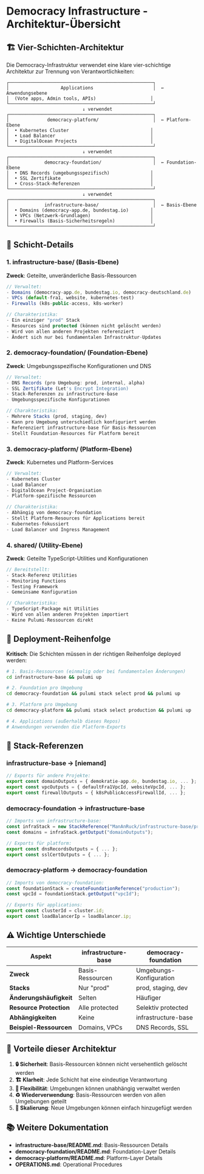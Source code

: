 # Democracy Infrastructure - Architektur-Übersicht

## 🏗️ **Vier-Schichten-Architektur**

Die Democracy-Infrastruktur verwendet eine klare vier-schichtige Architektur zur Trennung von Verantwortlichkeiten:

```
┌─────────────────────────────────────────────────────┐
│                   Applications                      │  ← Anwendungsebene
│  (Vote apps, Admin tools, APIs)                    │
└─────────────────────────────────────────────────────┘
                            ↓ verwendet
┌─────────────────────────────────────────────────────┐
│              democracy-platform/                    │  ← Platform-Ebene
│  • Kubernetes Cluster                              │
│  • Load Balancer                                   │
│  • DigitalOcean Projects                           │
└─────────────────────────────────────────────────────┘
                            ↓ verwendet
┌─────────────────────────────────────────────────────┐
│             democracy-foundation/                   │  ← Foundation-Ebene
│  • DNS Records (umgebungsspezifisch)               │
│  • SSL Zertifikate                                 │
│  • Cross-Stack-Referenzen                          │
└─────────────────────────────────────────────────────┘
                            ↓ verwendet
┌─────────────────────────────────────────────────────┐
│             infrastructure-base/                    │  ← Basis-Ebene
│  • Domains (democracy-app.de, bundestag.io)        │
│  • VPCs (Netzwerk-Grundlagen)                      │
│  • Firewalls (Basis-Sicherheitsregeln)             │
└─────────────────────────────────────────────────────┘
```

## 🔧 **Schicht-Details**

### 1. **infrastructure-base/** (Basis-Ebene)

**Zweck**: Geteilte, unveränderliche Basis-Ressourcen

```typescript
// Verwaltet:
- Domains (democracy-app.de, bundestag.io, democracy-deutschland.de)
- VPCs (default-fra1, website, kubernetes-test)
- Firewalls (k8s-public-access, k8s-worker)

// Charakteristika:
- Ein einziger "prod" Stack
- Resources sind protected (können nicht gelöscht werden)
- Wird von allen anderen Projekten referenziert
- Ändert sich nur bei fundamentalen Infrastruktur-Updates
```

### 2. **democracy-foundation/** (Foundation-Ebene)

**Zweck**: Umgebungsspezifische Konfigurationen und DNS

```typescript
// Verwaltet:
- DNS Records (pro Umgebung: prod, internal, alpha)
- SSL Zertifikate (Let's Encrypt Integration)
- Stack-Referenzen zu infrastructure-base
- Umgebungsspezifische Konfigurationen

// Charakteristika:
- Mehrere Stacks (prod, staging, dev)
- Kann pro Umgebung unterschiedlich konfiguriert werden
- Referenziert infrastructure-base für Basis-Ressourcen
- Stellt Foundation-Resources für Platform bereit
```

### 3. **democracy-platform/** (Platform-Ebene)

**Zweck**: Kubernetes und Platform-Services

```typescript
// Verwaltet:
- Kubernetes Cluster
- Load Balancer
- DigitalOcean Project-Organisation
- Platform-spezifische Ressourcen

// Charakteristika:
- Abhängig von democracy-foundation
- Stellt Platform-Resources für Applications bereit
- Kubernetes-fokussiert
- Load Balancer und Ingress Management
```

### 4. **shared/** (Utility-Ebene)

**Zweck**: Geteilte TypeScript-Utilities und Konfigurationen

```typescript
// Bereitstellt:
- Stack-Referenz Utilities
- Monitoring Functions
- Testing Framework
- Gemeinsame Konfiguration

// Charakteristika:
- TypeScript-Package mit Utilities
- Wird von allen anderen Projekten importiert
- Keine Pulumi-Ressourcen direkt
```

## 🔄 **Deployment-Reihenfolge**

**Kritisch**: Die Schichten müssen in der richtigen Reihenfolge deployed werden:

```bash
# 1. Basis-Ressourcen (einmalig oder bei fundamentalen Änderungen)
cd infrastructure-base && pulumi up

# 2. Foundation pro Umgebung
cd democracy-foundation && pulumi stack select prod && pulumi up

# 3. Platform pro Umgebung
cd democracy-platform && pulumi stack select production && pulumi up

# 4. Applications (außerhalb dieses Repos)
# Anwendungen verwenden die Platform-Exports
```

## 🔗 **Stack-Referenzen**

### infrastructure-base → [niemand]

```typescript
// Exports für andere Projekte:
export const domainOutputs = { demokratie-app.de, bundestag.io, ... };
export const vpcOutputs = { defaultFra1VpcId, websiteVpcId, ... };
export const firewallOutputs = { k8sPublicAccessFirewallId, ... };
```

### democracy-foundation → infrastructure-base

```typescript
// Imports von infrastructure-base:
const infraStack = new StackReference("ManAnRuck/infrastructure-base/prod");
const domains = infraStack.getOutput("domainOutputs");

// Exports für platform:
export const dnsRecordsOutputs = { ... };
export const sslCertOutputs = { ... };
```

### democracy-platform → democracy-foundation

```typescript
// Imports von democracy-foundation:
const foundationStack = createFoundationReference("production");
const vpcId = foundationStack.getOutput("vpcId");

// Exports für applications:
export const clusterId = cluster.id;
export const loadBalancerIp = loadBalancer.ip;
```

## ⚠️ **Wichtige Unterschiede**

| Aspekt                  | infrastructure-base | democracy-foundation    |
| ----------------------- | ------------------- | ----------------------- |
| **Zweck**               | Basis-Ressourcen    | Umgebungs-Konfiguration |
| **Stacks**              | Nur "prod"          | prod, staging, dev      |
| **Änderungshäufigkeit** | Selten              | Häufiger                |
| **Resource Protection** | Alle protected      | Selektiv protected      |
| **Abhängigkeiten**      | Keine               | infrastructure-base     |
| **Beispiel-Ressourcen** | Domains, VPCs       | DNS Records, SSL        |

## 🎯 **Vorteile dieser Architektur**

1. **🔒 Sicherheit**: Basis-Ressourcen können nicht versehentlich gelöscht werden
2. **🏗️ Klarheit**: Jede Schicht hat eine eindeutige Verantwortung
3. **🔄 Flexibilität**: Umgebungen können unabhängig verwaltet werden
4. **♻️ Wiederverwendung**: Basis-Ressourcen werden von allen Umgebungen geteilt
5. **🚀 Skalierung**: Neue Umgebungen können einfach hinzugefügt werden

## 📚 **Weitere Dokumentation**

- **infrastructure-base/README.md**: Basis-Ressourcen Details
- **democracy-foundation/README.md**: Foundation-Layer Details
- **democracy-platform/README.md**: Platform-Layer Details
- **OPERATIONS.md**: Operational Procedures
